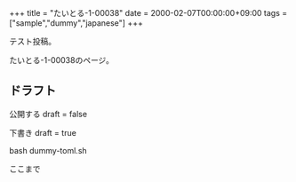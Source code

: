 +++
title = "たいとる-1-00038"
date = 2000-02-07T00:00:00+09:00
tags = ["sample","dummy","japanese"]
+++

テスト投稿。

たいとる-1-00038のページ。


## ドラフト

公開する
draft = false

下書き
draft = true

bash dummy-toml.sh

ここまで
